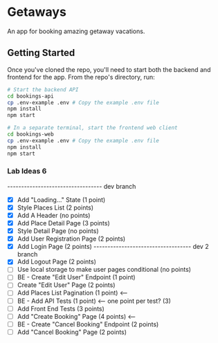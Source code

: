 # Getaways
An app for booking amazing getaway vacations.

## Getting Started

Once you've cloned the repo, you'll need to start both the backend and frontend for the app. From the repo's directory, run:

```bash
# Start the backend API
cd bookings-api
cp .env-example .env # Copy the example .env file
npm install
npm start

# In a separate terminal, start the frontend web client
cd bookings-web
cp .env-example .env # Copy the example .env file
npm install
npm start
```

### Lab Ideas 6
---------------------------------- dev branch 
- [X] Add "Loading..." State (1 point)
- [X] Style Places List (2 points)
- [X] Add A Header (no points)
- [X] Add Place Detail Page (3 points)
- [X] Style Detail Page (no points)
- [X] Add User Registration Page (2 points)
- [X] Add Login Page (2 points)
----------------------------------- dev 2 branch 
- [X] Add Logout Page (2 points)
- [ ] Use local storage to make user pages conditional (no points)
- [ ] BE - Create "Edit User" Endpoint (1 point)
- [ ] Create "Edit User" Page (2 points)
- [ ] Add Places List Pagination (1 point) <--
- [ ] BE - Add API Tests (1 point) <-- one point per test? (3)
- [ ] Add Front End Tests (3 points)
- [ ] Add "Create Booking" Page (4 points) <--
- [ ] BE - Create "Cancel Booking" Endpoint (2 points)
- [ ] Add "Cancel Booking" Page (2 points)
